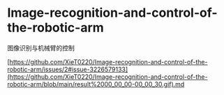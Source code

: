 # Image-recognition-and-control-of-the-robotic-arm
图像识别与机械臂的控制

[https://github.com/XieT0220/Image-recognition-and-control-of-the-robotic-arm/issues/2#issue-3226579133](https://github.com/XieT0220/Image-recognition-and-control-of-the-robotic-arm/blob/main/result%2000_00_00-00_00_30.gif).md
